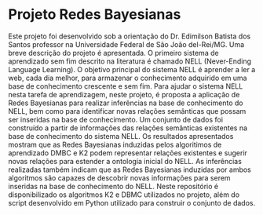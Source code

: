 # Projeto Redes Bayesianas 

Este projeto foi desenvolvido sob a orientação do Dr. Edimilson Batista dos Santos
professor na Universidade Federal de São João del-Rei/MG. Uma breve descrição do projeto é apresentada. 
O primeiro sistema de aprendizado sem fim descrito na literatura é chamado NELL 
(Never-Ending Language Learning). O objetivo principal do sistema
NELL é aprender a ler a web, cada dia melhor, para armazenar o conhecimento
adquirido em uma base de conhecimento crescente e sem fim. Para ajudar o 
sistema NELL nesta tarefa de aprendizagem, neste projeto, é proposta a aplicação
de Redes Bayesianas para realizar inferências na base de conhecimento do NELL,
bem como para identificar novas relações semânticas que possam ser inseridas na
base de conhecimento. Um conjunto de dados foi construído a partir de informações
das relações semânticas existentes na base de conhecimento do sistema NELL. Os
resultados apresentados mostram que as Redes Bayesianas induzidas pelos 
algoritimos de aprendizado DMBC e K2 podem representar relações existentes e sugerir
novas relações para estender a ontologia inicial do NELL. As inferências realizadas
também indicam que as Redes Bayesianas induzidas por ambos algoritmos são capazes de 
descobrir novas informações para serem inseridas na base de conhecimento
do NELL. Neste repositório é disponibilizado os algoritmos K2 e DBMC utilizados no 
projeto, além do script desenvolvido em Python utilizado para construir o 
conjunto de dados.
